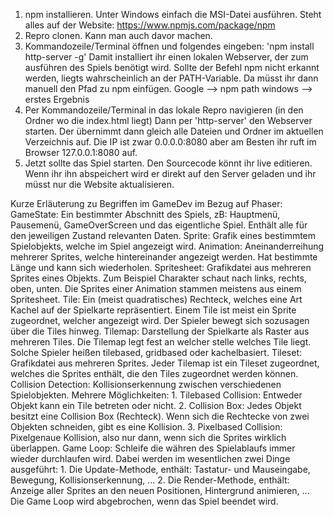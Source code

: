 1. npm installieren. Unter Windows einfach die MSI-Datei ausführen. 
   Steht alles auf der Website: https://www.npmjs.com/package/npm
2. Repro clonen. Kann man auch davor machen.
3. Kommandozeile/Terminal öffnen und folgendes eingeben: 'npm install http-server -g'
   Damit installiert ihr einen lokalen Webserver, der zum ausführen des Spiels benötigt wird.
   Sollte der Befehl npm nicht erkannt werden, liegts wahrscheinlich an der PATH-Variable.
   Da müsst ihr dann manuell den Pfad zu npm einfügen. Google --> npm path windows --> erstes Ergebnis
4. Per Kommandozeile/Terminal in das lokale Repro navigieren (in den Ordner wo die index.html liegt)
   Dann per 'http-server' den Webserver starten. Der übernimmt dann gleich alle Dateien und Ordner im aktuellen
   Verzeichnis auf. Die IP ist zwar 0.0.0.0:8080 aber am Besten ihr ruft im Browser 127.0.0.1:8080 auf.
5. Jetzt sollte das Spiel starten. Den Sourcecode könnt ihr live editieren. 
   Wenn ihr ihn abspeichert wird er direkt auf den Server geladen und ihr müsst nur die Website aktualisieren.


Kurze Erläuterung zu Begriffen im GameDev im Bezug auf Phaser:
GameState:
   Ein bestimmter Abschnitt des Spiels, zB: Hauptmenü, Pausemenü, GameOverScreen und das eigentliche Spiel.
   Enthält alle für den jeweiligen Zustand relevanten Daten.
Sprite:
   Grafik eines bestimmtem Spielobjekts, welche im Spiel angezeigt wird.
Animation:
   Aneinanderreihung mehrerer Sprites, welche hintereinander angezeigt werden. 
   Hat bestimmte Länge und kann sich wiederholen.
Spritesheet:
   Grafikdatei aus mehreren Sprites eines Objekts. Zum Beispiel Charakter schaut nach links, rechts, oben, unten. 
   Die Sprites einer Animation stammen meistens aus einem Spritesheet.
Tile: 
   Ein (meist quadratisches) Rechteck, welches eine Art Kachel auf der Spielkarte repräsentiert.
   Einem Tile ist meist ein Sprite zugeordnet, welcher angezeigt wird. Der Spieler bewegt sich sozusagen
   über die Tiles hinweg.
Tilemap:
   Darstellung der Spielkarte als Raster aus mehreren Tiles. Die Tilemap legt fest an welcher stelle welches Tile liegt.
   Solche Spieler heißen tilebased, gridbased oder kachelbasiert.
Tileset:
   Grafikdatei aus mehreren Sprites. Jeder Tilemap ist ein Tileset zugeordnet, welches die Sprites enthält, 
   die den Tiles zugeordnet werden können.
Collision Detection:
   Kollisionserkennung zwischen verschiedenen Spielobjekten. Mehrere Möglichkeiten:
      1. Tilebased Collision: Entweder Objekt kann ein Tile betreten oder nicht.
      2. Collision Box: Jedes Objekt besitzt eine Collision Box (Rechteck). Wenn sich die Rechtecke von zwei Objekten                                schneiden, gibt es eine Kollision.
      3. Pixelbased Collision: Pixelgenaue Kollision, also nur dann, wenn sich die Sprites wirklich überlappen.
Game Loop:
   Schleife die währen des Spielablaufs immer wieder durchlaufen wird.
   Dabei werden im wesentlichen zwei Dinge ausgeführt:
      1. Die Update-Methode, enthält: Tastatur- und Mauseingabe, Bewegung, Kollisionserkennung, ...
      2. Die Render-Methode, enthält: Anzeige aller Sprites an den neuen Positionen, Hintergrund animieren, ...
   Die Game Loop wird abgebrochen, wenn das Spiel beendet wird.

